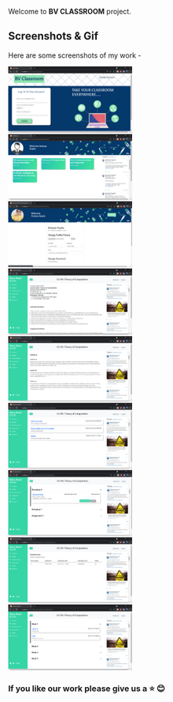 <div align="center">

</div>


Welcome to **BV CLASSROOM** project. 

## Screenshots & Gif

Here are some screenshots of my work -

<!-- <p> -->
  <img src='screenshots/login.png' width = '50%'>
  <img src= 'screenshots/dashboard.png' width = '50%' >
  <img src ='screenshots/edit_profile.png' width = '50%'>
<!-- </p> -->

<!-- <p> -->
  <img src='screenshots/overview.png' width = '50%'>
  <img src= 'screenshots/syllabus.png' width = '50%'>
  <img src='screenshots/announcement.png' width = '50%'>
<!-- </p> -->

<!-- <p> -->
  <img src='screenshots/assignment.png' width = '50%'>
  <img src= 'screenshots/grades.png' width = '50%' >
  <img src ='screenshots/resources.png' width = '50%'>
<!-- </p> -->



### If you like our work please give us a :star: :blush:


